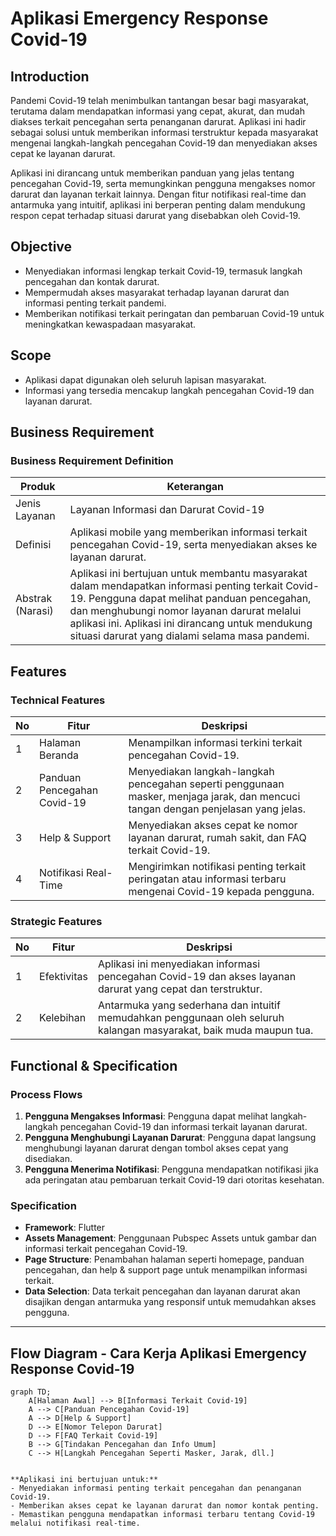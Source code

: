 # Aplikasi Emergency Response Covid-19

## Introduction
Pandemi Covid-19 telah menimbulkan tantangan besar bagi masyarakat, terutama dalam mendapatkan informasi yang cepat, akurat, dan mudah diakses terkait pencegahan serta penanganan darurat. Aplikasi ini hadir sebagai solusi untuk memberikan informasi terstruktur kepada masyarakat mengenai langkah-langkah pencegahan Covid-19 dan menyediakan akses cepat ke layanan darurat.

Aplikasi ini dirancang untuk memberikan panduan yang jelas tentang pencegahan Covid-19, serta memungkinkan pengguna mengakses nomor darurat dan layanan terkait lainnya. Dengan fitur notifikasi real-time dan antarmuka yang intuitif, aplikasi ini berperan penting dalam mendukung respon cepat terhadap situasi darurat yang disebabkan oleh Covid-19.

## Objective
- Menyediakan informasi lengkap terkait Covid-19, termasuk langkah pencegahan dan kontak darurat.
- Mempermudah akses masyarakat terhadap layanan darurat dan informasi penting terkait pandemi.
- Memberikan notifikasi terkait peringatan dan pembaruan Covid-19 untuk meningkatkan kewaspadaan masyarakat.

## Scope
- Aplikasi dapat digunakan oleh seluruh lapisan masyarakat.
- Informasi yang tersedia mencakup langkah pencegahan Covid-19 dan layanan darurat.

## Business Requirement

### Business Requirement Definition

| **Produk**         | **Keterangan**                                                                                             |
|--------------------|-----------------------------------------------------------------------------------------------------------|
| Jenis Layanan      | Layanan Informasi dan Darurat Covid-19                                                                      |
| Definisi           | Aplikasi mobile yang memberikan informasi terkait pencegahan Covid-19, serta menyediakan akses ke layanan darurat. |
| Abstrak (Narasi)   | Aplikasi ini bertujuan untuk membantu masyarakat dalam mendapatkan informasi penting terkait Covid-19. Pengguna dapat melihat panduan pencegahan, dan menghubungi nomor layanan darurat melalui aplikasi ini. Aplikasi ini dirancang untuk mendukung situasi darurat yang dialami selama masa pandemi. |

## Features

### Technical Features

| No  | Fitur                      | Deskripsi                                                                                                                                           |
|-----|----------------------------|-----------------------------------------------------------------------------------------------------------------------------------------------------|
| 1   | Halaman Beranda             | Menampilkan informasi terkini terkait pencegahan Covid-19.                                                                                           |
| 2   | Panduan Pencegahan Covid-19 | Menyediakan langkah-langkah pencegahan seperti penggunaan masker, menjaga jarak, dan mencuci tangan dengan penjelasan yang jelas.                    |
| 3   | Help & Support              | Menyediakan akses cepat ke nomor layanan darurat, rumah sakit, dan FAQ terkait Covid-19.                                                             |
| 4   | Notifikasi Real-Time        | Mengirimkan notifikasi penting terkait peringatan atau informasi terbaru mengenai Covid-19 kepada pengguna.                                           |

### Strategic Features

| No  | Fitur                      | Deskripsi                                                                                                                                           |
|-----|----------------------------|-----------------------------------------------------------------------------------------------------------------------------------------------------|
| 1   | Efektivitas                 | Aplikasi ini menyediakan informasi pencegahan Covid-19 dan akses layanan darurat yang cepat dan terstruktur.                                          |
| 2   | Kelebihan                   | Antarmuka yang sederhana dan intuitif memudahkan penggunaan oleh seluruh kalangan masyarakat, baik muda maupun tua.                                  |

## Functional & Specification

### Process Flows
1. **Pengguna Mengakses Informasi**: Pengguna dapat melihat langkah-langkah pencegahan Covid-19 dan informasi terkait layanan darurat.
2. **Pengguna Menghubungi Layanan Darurat**: Pengguna dapat langsung menghubungi layanan darurat dengan tombol akses cepat yang disediakan.
3. **Pengguna Menerima Notifikasi**: Pengguna mendapatkan notifikasi jika ada peringatan atau pembaruan terkait Covid-19 dari otoritas kesehatan.

### Specification

- **Framework**: Flutter
- **Assets Management**: Penggunaan Pubspec Assets untuk gambar dan informasi terkait pencegahan Covid-19.
- **Page Structure**: Penambahan halaman seperti homepage, panduan pencegahan, dan help & support page untuk menampilkan informasi terkait.
- **Data Selection**: Data terkait pencegahan dan layanan darurat akan disajikan dengan antarmuka yang responsif untuk memudahkan akses pengguna.

---

## Flow Diagram - Cara Kerja Aplikasi Emergency Response Covid-19

```mermaid
graph TD;
    A[Halaman Awal] --> B[Informasi Terkait Covid-19]
    A --> C[Panduan Pencegahan Covid-19]
    A --> D[Help & Support]
    D --> E[Nomor Telepon Darurat]
    D --> F[FAQ Terkait Covid-19]
    B --> G[Tindakan Pencegahan dan Info Umum]
    C --> H[Langkah Pencegahan Seperti Masker, Jarak, dll.]


**Aplikasi ini bertujuan untuk:**
- Menyediakan informasi penting terkait pencegahan dan penanganan Covid-19.
- Memberikan akses cepat ke layanan darurat dan nomor kontak penting.
- Memastikan pengguna mendapatkan informasi terbaru tentang Covid-19 melalui notifikasi real-time.
